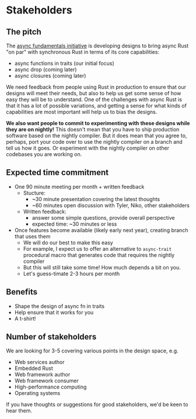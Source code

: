# Stakeholders

## The pitch

The [async fundamentals initiative](https://rust-lang.github.io/async-fundamentals-initiative/) is developing designs to bring async Rust "on par" with synchronous Rust in terms of its core capabilities:

* async functions in traits (our initial focus)
* async drop (coming later)
* async closures (coming later)

We need feedback from people using Rust in production to ensure that our designs will meet their needs, but also to help us get some sense of how easy they will be to understand. One of the challenges with async Rust is that it has a lot of possible variations, and getting a sense for what kinds of capabilities are most important will help us to bias the designs.

**We also want people to commit to experimenting with these designs while they are on nightly!** This doesn't mean that you have to ship production software based on the nightly compiler. But it does mean that you agree to, perhaps, port your code over to use the nightly compiler on a branch and tell us how it goes. Or experiment with the nightly compiler on other codebases you are working on.

## Expected time commitment

* One 90 minute meeting per month + written feedback
    * Stucture:
        * ~30 minute presentation covering the latest thoughts
        * ~60 minutes open discussion with Tyler, Niko, other stakeholders
    * Written feedback:
        * answer some simple questions, provide overall perspective
        * expected time: ~30 minutes or less
* Once features become available (likely early next year), creating branch that uses them
    * We will do our best to make this easy
    * For example, I expect us to offer an alternative to `async-trait` procedural macro that generates code that requires the nightly compiler
    * But this will still take some time! How much depends a bit on you.
    * Let's guess-timate 2-3 hours per month

## Benefits

* Shape the design of async fn in traits
* Help ensure that it works for you
* A t-shirt!

## Number of stakeholders

We are looking for 3-5 covering various points in the design space, e.g.

* Web services author
* Embedded Rust
* Web framework author
* Web framework consumer
* High-performance computing
* Operating systems

If you have thoughts or suggestions for good stakeholders, we'd be keen to hear them.
